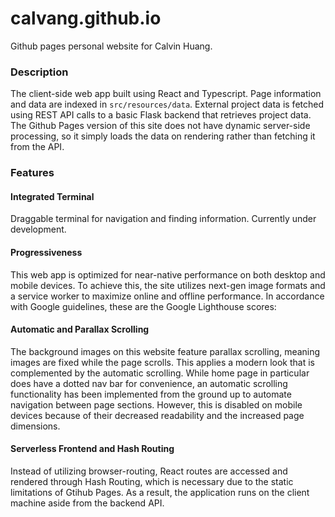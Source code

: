 # calvang.github.io

Github pages personal website for Calvin Huang.

### Description

The client-side web app built using React and Typescript. Page information and data are indexed in `src/resources/data`.
External project data is fetched using REST API calls to a basic Flask backend that retrieves project data. The Github Pages version of this site does not have dynamic server-side processing, so it simply loads the data on rendering rather than fetching it from the API.

### Features

#### Integrated Terminal

Draggable terminal for navigation and finding information. Currently under development.

#### Progressiveness

This web app is optimized for near-native performance on both desktop and mobile devices.
To achieve this, the site utilizes next-gen image formats and a service worker to maximize online and offline performance.
In accordance with Google guidelines, these are the Google Lighthouse scores: 

#### Automatic and Parallax Scrolling

The background images on this website feature parallax scrolling, meaning images are fixed while the page scrolls.
This applies a modern look that is complemented by the automatic scrolling. While home page in particular does have a dotted nav bar for convenience, an automatic scrolling functionality has been implemented from the ground up to automate navigation between page sections.
However, this is disabled on mobile devices because of their decreased readability and the increased page dimensions.

#### Serverless Frontend and Hash Routing

Instead of utilizing browser-routing, React routes are accessed and rendered through Hash Routing, which is necessary due to the static limitations of Gtihub Pages.
As a result, the application runs on the client machine aside from the backend API.